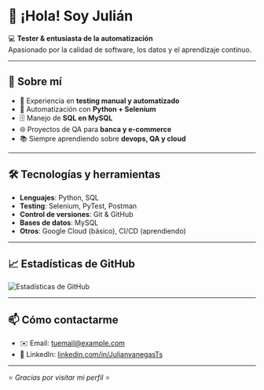 # 👋 ¡Hola! Soy Julián

💻 **Tester & entusiasta de la automatización**  
Apasionado por la calidad de software, los datos y el aprendizaje continuo.  

---

## 🚀 Sobre mí
- 🔎 Experiencia en **testing manual y automatizado**  
- 🐍 Automatización con **Python + Selenium**  
- 🗄️ Manejo de **SQL en MySQL**  
- 🌐 Proyectos de QA para **banca y e-commerce**  
- 📚 Siempre aprendiendo sobre **devops, QA y cloud**  

---

## 🛠️ Tecnologías y herramientas
- **Lenguajes**: Python, SQL  
- **Testing**: Selenium, PyTest, Postman  
- **Control de versiones**: Git & GitHub  
- **Bases de datos**: MySQL  
- **Otros**: Google Cloud (básico), CI/CD (aprendiendo)  

---

## 📈 Estadísticas de GitHub
![Estadísticas de GitHub](https://github-readme-stats.vercel.app/api?username=JulianvanegasTs&show_icons=true&theme=tokyonight)  

---

## 📫 Cómo contactarme
- ✉️ Email: tuemail@example.com  
- 💼 LinkedIn: [linkedin.com/in/JulianvanegasTs](https://linkedin.com/in/JulianvanegasTs)  

---
⭐️ *Gracias por visitar mi perfil* ⭐️
